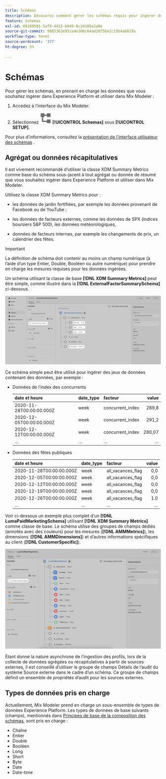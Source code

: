 ```yaml
---
title: Schémas
description: Découvrez comment gérer les schémas requis pour ingérer des données dans Mix Modeler.
feature: Schemas
exl-id: 08289581-5af9-4422-b049-8c24105e2a8e
source-git-commit: 9085363e951a4e306c64ad28f56e2c15b4a6029a
workflow-type: tm+mt
source-wordcount: '377'
ht-degree: 5%

---
```


# Schémas

Pour gérer les schémas, en prenant en charge les données que vous souhaitez ingérer dans Experience Platform et utiliser dans Mix Modeler :

1. Accédez à l’interface du Mix Modeler.

1. Sélectionnez ![Schémas](/help/assets//icons/Schemas.svg) **[!UICONTROL Schemas]** sous **[!UICONTROL SETUP]**.

Pour plus d’informations, consultez la [présentation de l’interface utilisateur des schémas](https://experienceleague.adobe.com/docs/experience-platform/xdm/ui/overview.html?lang=fr) .

## Agrégat ou données récapitulatives

Il est vivement recommandé d’utiliser la classe XDM Summary Metrics comme base du schéma sous-jacent à tout agrégat ou donnée de résumé que vous souhaitez ingérer dans Experience Platform et utiliser dans Mix Modeler.

Utilisez la classe XDM Summary Metrics pour :

- les données de jardin fortifiées, par exemple les données provenant de Facebook ou de YouTube ;

- les données de facteurs externes, comme les données de SPX (indices boursiers S&amp;P 500), les données météorologiques,

- données de facteurs internes, par exemple les changements de prix, un calendrier des fêtes.

>[!IMPORTANT]
>
>La définition de schéma doit contenir au moins un champ numérique (à l’aide d’un type Entier, Double, Booléen ou autre numérique) pour prendre en charge les mesures requises pour les données ingérées.

Un schéma utilisant la classe de base **[!DNL XDM Summary Metrics]** peut être simple, comme illustré dans la **[!DNL ExternalFactorSummarySchema]** ci-dessous.

![Schéma de facteurs externes](/help/assets//external-factors-schema.png)

Ce schéma simple peut être utilisé pour ingérer des jeux de données contenant des données, par exemple :

- Données de l’index des concurrents

  | date et heure | date_type | facteur | value |
  |---|---|---|--:|
  | 2020-11-28T00:00:00.000Z | week | concurrent_index | 289,8 |
  | 2020-12-05T00:00:00.000Z | week | concurrent_index | 291,2 |
  | 2020-12-12T00:00:00.000Z | week | concurrent_index | 280,07 |
  | … | … | … | … |

- Données des fêtes publiques

  | date et heure | date_type | facteur | value |
  |---|---|---|--:|
  | 2020-11-28T00:00:00.000Z | week | all_vacances_flag | 0,0 |
  | 2020-12-05T00:00:00.000Z | week | all_vacances_flag | 0,0 |
  | 2020-12-12T00:00:00.000Z | week | all_vacances_flag | 0,0 |
  | 2020-12-19T00:00:00.000Z | week | all_vacances_flag | 0,0 |
  | 2020-12-26T00:00:00.000Z | week | all_vacances_flag | 1.0 |
  | … | … | … | … |


Voir ci-dessous un exemple plus complet d’un **[!DNL LumaPaidMarketingSchema]** utilisant **[!DNL XDM Summary Metrics]** comme classe de base. Le schéma utilise des groupes de champs dédiés (annotés avec des couleurs) pour les mesures (**[!DNL AMMMetrics]**), les dimensions (**[!DNL AMMDimensions]**) et d’autres informations spécifiques au client (**[!DNL CustomerSpecific]**).

![Schéma de résumé](/help/assets//summary-schema.png)

Étant donné la nature asynchrone de l’ingestion des profils, lors de la collecte de données agrégées ou récapitulatives à partir de sources externes, il est conseillé d’utiliser le groupe de champs Détails de l’audit du système Source externe dans le cadre d’un schéma. Ce groupe de champs définit un ensemble de propriétés d’audit pour les sources externes.


## Types de données pris en charge

Actuellement, Mix Modeler prend en charge un sous-ensemble de types de données Experience Platform. Les types de données de base suivants (champs), mentionnés dans [Principes de base de la composition des schémas](https://experienceleague.adobe.com/docs/experience-platform/xdm/schema/composition.html?lang=en#data-type), sont pris en charge :

- Chaîne
- Entier
- Double
- Booléen
- Long
- Short
- Byte
- Date
- Date-time
